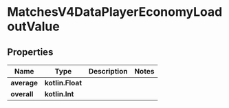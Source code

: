 
# MatchesV4DataPlayerEconomyLoadoutValue

## Properties
| Name | Type | Description | Notes |
| ------------ | ------------- | ------------- | ------------- |
| **average** | **kotlin.Float** |  |  |
| **overall** | **kotlin.Int** |  |  |




